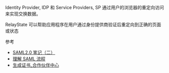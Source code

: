 ---
---

Identity Provider, IDP 和 Service Providers, SP 通过用户的浏览器的重定向访问来实现交换数据。

RelayState 可以帮助应用程序在用户通过身份提供商验证后重定向到正确的页面或状态

参考
- [SAML2.0 笔记（二）](https://blog.csdn.net/CoffeeAndIce/article/details/127957055)
- [理解 SAML 流程](https://docs.authing.co/v2/concepts/saml/saml-flow.html)
- [生成证书_合作伙伴中心](https://support.huaweicloud.com/devg-bpconsole/appendix_00003.html)

